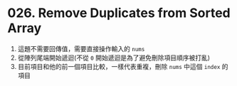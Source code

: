 # 026. Remove Duplicates from Sorted Array

1. 這題不需要回傳值，需要直接操作輸入的 `nums`
2. 從陣列尾端開始遞迴(不從 `0` 開始遞迴是為了避免刪除項目順序被打亂)
3. 目前項目和他的前一個項目比較，一樣代表重複，刪除 `nums` 中這個 `index` 的項目
